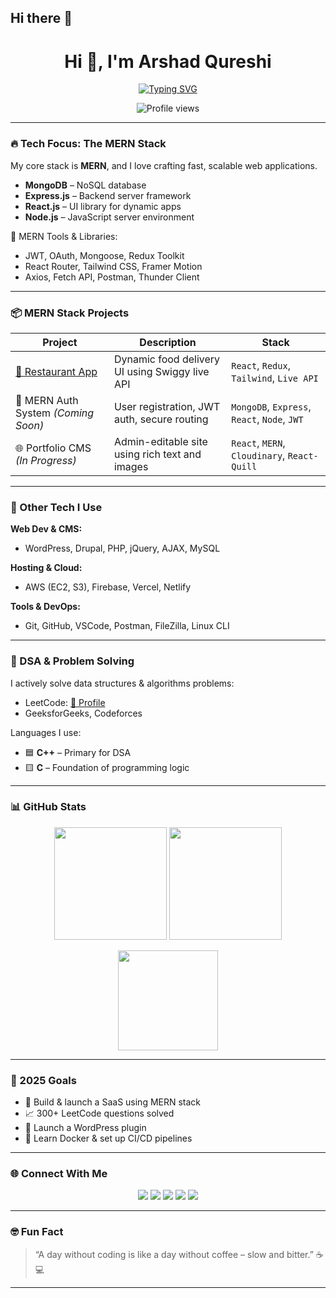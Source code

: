 ## Hi there 👋

<h1 align="center">Hi 👋, I'm Arshad Qureshi</h1>

<p align="center">
  <a href="https://github.com/arshadqureshi">
    <img src="https://readme-typing-svg.demolab.com?font=Fira+Code&size=26&pause=1000&center=true&vCenter=true&width=450&lines=🚀+MERN+Stack+Developer;💻+Full+Stack+Engineer;🌐+WordPress+%2F+Drupal+Specialist;🧠+DSA+%7C+C%2FC%2B%2B+Enthusiast" alt="Typing SVG" />
  </a>
</p>

<p align="center">
  <img src="https://komarev.com/ghpvc/?username=arshadqureshi&label=Profile%20views&color=brightgreen" alt="Profile views" />
</p>

---

### 🔥 Tech Focus: The MERN Stack
My core stack is **MERN**, and I love crafting fast, scalable web applications.

- **MongoDB** – NoSQL database  
- **Express.js** – Backend server framework  
- **React.js** – UI library for dynamic apps  
- **Node.js** – JavaScript server environment  

🧰 MERN Tools & Libraries:
- JWT, OAuth, Mongoose, Redux Toolkit  
- React Router, Tailwind CSS, Framer Motion  
- Axios, Fetch API, Postman, Thunder Client

---

### 📦 MERN Stack Projects

| Project | Description | Stack |
|--------|-------------|-------|
| [🍔 Restaurant App](https://github.com/arshadqureshi/restaurant-app) | Dynamic food delivery UI using Swiggy live API | `React`, `Redux`, `Tailwind`, `Live API` |
| 🧠 MERN Auth System *(Coming Soon)* | User registration, JWT auth, secure routing | `MongoDB`, `Express`, `React`, `Node`, `JWT` |
| 🌐 Portfolio CMS *(In Progress)* | Admin-editable site using rich text and images | `React`, `MERN`, `Cloudinary`, `React-Quill` |

---

### 🧰 Other Tech I Use

**Web Dev & CMS:**
- WordPress, Drupal, PHP, jQuery, AJAX, MySQL

**Hosting & Cloud:**
- AWS (EC2, S3), Firebase, Vercel, Netlify

**Tools & DevOps:**
- Git, GitHub, VSCode, Postman, FileZilla, Linux CLI

---

### 🧠 DSA & Problem Solving

I actively solve data structures & algorithms problems:

- LeetCode: [🔗 Profile](https://leetcode.com/)
- GeeksforGeeks, Codeforces

Languages I use:
- 🟦 **C++** – Primary for DSA
- 🟨 **C** – Foundation of programming logic

---

### 📊 GitHub Stats

<p align="center">
  <img src="https://github-readme-stats.vercel.app/api?username=arshadqureshi&show_icons=true&theme=tokyonight" height="180" />
  <img src="https://github-readme-streak-stats.herokuapp.com/?user=arshadqureshi&theme=tokyonight" height="180" />
</p>

<p align="center">
  <img src="https://github-readme-stats.vercel.app/api/top-langs/?username=arshadqureshi&layout=compact&theme=tokyonight" height="160"/>
</p>

---

### 🎯 2025 Goals

- 🚀 Build & launch a SaaS using MERN stack  
- 📈 300+ LeetCode questions solved  
- 🧩 Launch a WordPress plugin  
- 🐳 Learn Docker & set up CI/CD pipelines

---

### 🌐 Connect With Me

<p align="center">
  <a href="mailto:arshadak04@gmail.com"><img src="https://img.shields.io/badge/Gmail-red?style=flat&logo=gmail&logoColor=white" /></a>
  <a href="https://www.linkedin.com/in/arshad-qureshi-927204246/"><img src="https://img.shields.io/badge/LinkedIn-blue?style=flat&logo=linkedin&logoColor=white" /></a>
  <a href="https://leetcode.com/arshadqureshi"><img src="https://img.shields.io/badge/LeetCode-orange?style=flat&logo=leetcode&logoColor=white" /></a>
  <a href="https://hashnode.com/@arshadqureshi"><img src="https://img.shields.io/badge/Hashnode-2962FF?style=flat&logo=hashnode&logoColor=white" /></a>
  <a href="https://dev.to/arshadqureshi"><img src="https://img.shields.io/badge/DEV.to-black?style=flat&logo=dev.to&logoColor=white" /></a>
</p>

---

### 🤓 Fun Fact
> “A day without coding is like a day without coffee – slow and bitter.” ☕💻

<!-- Made with ❤️ by Arshad Qureshi -->


---

<!-- Proudly crafted by Arshad Qureshi 💻 -->


<!--
**Arshadak04/Arshadak04** is a ✨ _special_ ✨ repository because its `README.md` (this file) appears on your GitHub profile.

Here are some ideas to get you started:

- 🔭 I’m currently working on ...
- 🌱 I’m currently learning ...
- 👯 I’m looking to collaborate on ...
- 🤔 I’m looking for help with ...
- 💬 Ask me about ...
- 📫 How to reach me: ...
- 😄 Pronouns: ...
- ⚡ Fun fact: ...
-->
